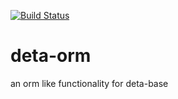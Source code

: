[![Build Status](https://app.travis-ci.com/been-there-done-that/deta-orm.svg?branch=main)](https://app.travis-ci.com/been-there-done-that/deta-orm)

# deta-orm
an orm like functionality for deta-base
